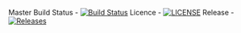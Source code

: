 Master Build Status - [![Build Status](https://travis-ci.com/Saaaaaaaaaaaam/SEM-Rerun.svg?branch=master)](https://travis-ci.com/Saaaaaaaaaaaam/SEM-Rerun)
Licence - [![LICENSE](https://img.shields.io/github/license/Saaaaaaaaaaaam/SEM-Rerun.svg?style=flat-square)](https://github.com/Saaaaaaaaaaaam/SEM-Rerun/blob/master/LICENSE)
Release - [![Releases](https://img.shields.io/github/release/Saaaaaaaaaaaam/SEM-Rerun/all.svg?style=flat-square)](https://github.com/Saaaaaaaaaaaam/SEM-Rerun/releases)